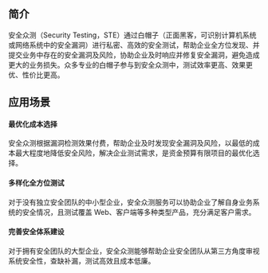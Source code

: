 ## 简介
安全众测（Security Testing，STE）通过白帽子（正面黑客，可识别计算机系统或网络系统中的安全漏洞）进行私密、高效的安全测试，帮助企业全方位发现、并提交业务中存在的安全漏洞及风险，协助企业及时响应并修复安全漏洞，避免造成更大的业务损失。众多专业的白帽子参与到安全众测中，测试效率更高、效果更优、性价比更高。
## 应用场景
#### 最优化成本选择
安全众测根据漏洞检测效果付费，帮助企业及时发现安全漏洞及风险，以最低的成本最大程度地降低安全风险，解决企业测试需求，是资金预算有限项目的最优化选择。

#### 多样化全方位测试
对于没有独立安全团队的中小型企业，安全众测服务可以协助企业了解自身业务系统的安全情况，且测试覆盖 Web、客户端等多种类型产品，充分满足客户需求。

#### 完善安全体系建设
对于拥有安全团队的大型企业，安全众测能够帮助企业安全团队从第三方角度审视系统安全性，查缺补漏，测试高效且成本低廉。
